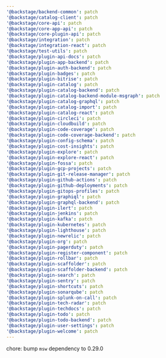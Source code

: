 ```yaml
---
'@backstage/backend-common': patch
'@backstage/catalog-client': patch
'@backstage/core-api': patch
'@backstage/core-app-api': patch
'@backstage/core-plugin-api': patch
'@backstage/integration': patch
'@backstage/integration-react': patch
'@backstage/test-utils': patch
'@backstage/plugin-api-docs': patch
'@backstage/plugin-app-backend': patch
'@backstage/plugin-auth-backend': patch
'@backstage/plugin-badges': patch
'@backstage/plugin-bitrise': patch
'@backstage/plugin-catalog': patch
'@backstage/plugin-catalog-backend': patch
'@backstage/plugin-catalog-backend-module-msgraph': patch
'@backstage/plugin-catalog-graphql': patch
'@backstage/plugin-catalog-import': patch
'@backstage/plugin-catalog-react': patch
'@backstage/plugin-circleci': patch
'@backstage/plugin-cloudbuild': patch
'@backstage/plugin-code-coverage': patch
'@backstage/plugin-code-coverage-backend': patch
'@backstage/plugin-config-schema': patch
'@backstage/plugin-cost-insights': patch
'@backstage/plugin-explore': patch
'@backstage/plugin-explore-react': patch
'@backstage/plugin-fossa': patch
'@backstage/plugin-gcp-projects': patch
'@backstage/plugin-git-release-manager': patch
'@backstage/plugin-github-actions': patch
'@backstage/plugin-github-deployments': patch
'@backstage/plugin-gitops-profiles': patch
'@backstage/plugin-graphiql': patch
'@backstage/plugin-graphql-backend': patch
'@backstage/plugin-ilert': patch
'@backstage/plugin-jenkins': patch
'@backstage/plugin-kafka': patch
'@backstage/plugin-kubernetes': patch
'@backstage/plugin-lighthouse': patch
'@backstage/plugin-newrelic': patch
'@backstage/plugin-org': patch
'@backstage/plugin-pagerduty': patch
'@backstage/plugin-register-component': patch
'@backstage/plugin-rollbar': patch
'@backstage/plugin-scaffolder': patch
'@backstage/plugin-scaffolder-backend': patch
'@backstage/plugin-search': patch
'@backstage/plugin-sentry': patch
'@backstage/plugin-shortcuts': patch
'@backstage/plugin-sonarqube': patch
'@backstage/plugin-splunk-on-call': patch
'@backstage/plugin-tech-radar': patch
'@backstage/plugin-techdocs': patch
'@backstage/plugin-todo': patch
'@backstage/plugin-todo-backend': patch
'@backstage/plugin-user-settings': patch
'@backstage/plugin-welcome': patch
---
```


chore: bump `msw` dependency to 0.29.0
